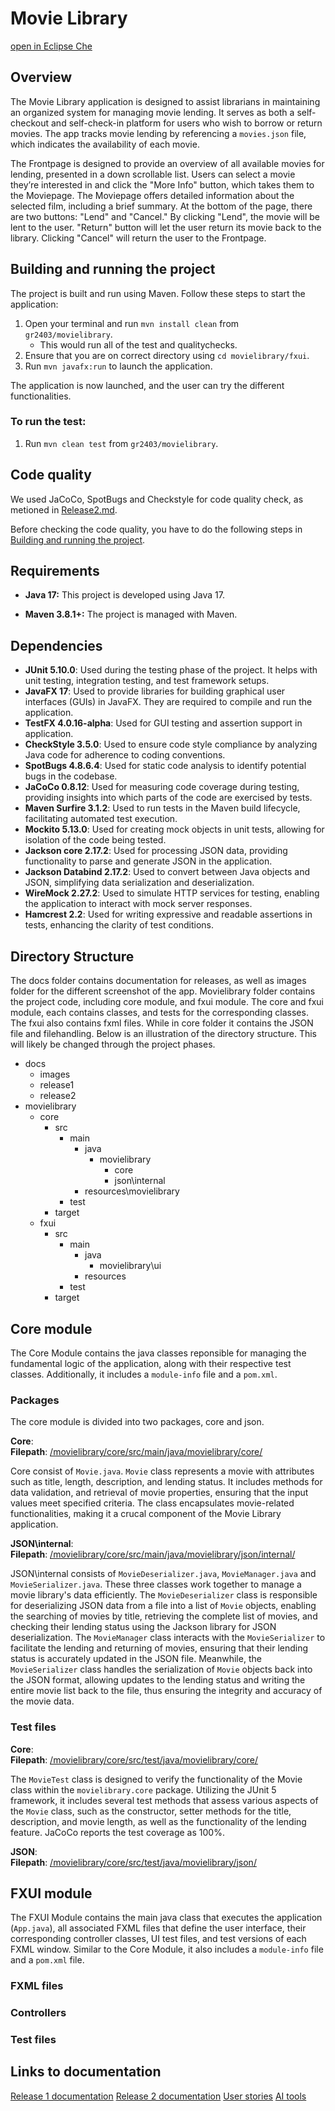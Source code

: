 # Movie Library 
[open in Eclipse Che](https://che.stud.ntnu.no/#https://gitlab.stud.idi.ntnu.no/it1901/groups-2024/gr2403/gr2403)

## Overview 
The Movie Library application is designed to assist librarians in maintaining an organized system for managing movie lending. It serves as both a self-checkout and self-check-in platform for users who wish to borrow or return movies. The app tracks movie lending by referencing a `movies.json` file, which indicates the availability of each movie.

The Frontpage is designed to provide an overview of all available movies for lending, presented in a down scrollable list. Users can select a movie they’re interested in and click the "More Info" button, which takes them to the Moviepage. The Moviepage offers detailed information about the selected film, including a brief summary. At the bottom of the page, there are two buttons: "Lend" and "Cancel." By clicking "Lend", the movie will be lent to the user. "Return" button will let the user return its movie back to the library. Clicking "Cancel" will return the user to the Frontpage.

## Building and running the project 
The project is built and run using Maven. Follow these steps to start the application: 
1. Open your terminal and run `mvn install clean` from `gr2403/movielibrary`. 
    - This would run all of the test and qualitychecks.  
2. Ensure that you are on correct directory using `cd movielibrary/fxui`.
3. Run `mvn javafx:run` to launch the application. 

The application is now launched, and the user can try the different functionalities.<br>

### To run the test: 
1. Run `mvn clean test` from `gr2403/movielibrary`. 

## Code quality
We used JaCoCo, SpotBugs and Checkstyle for code quality check, as metioned in [Release2.md](/docs/release2/release2.md). 

Before checking the code quality, you have to do the following steps in [Building and running the project](#building-and-running-the-project). 

<!-- Write more her!! before release2 TODO -->

## Requirements
* <b>Java 17:</b> This project is developed using Java 17. 
<!-- Må kanskje oppdateres etter å ha fikset warning -->
* <b>Maven 3.8.1+:</b> The project is managed with Maven. 

## Dependencies
* <b>JUnit 5.10.0</b>: Used during the testing phase of the project. It helps with unit testing, integration testing, and test framework setups. 
* <b>JavaFX 17</b>: Used to provide libraries for building graphical user interfaces (GUIs) in JavaFX. They are required to compile and run the application. 
* <b>TestFX 4.0.16-alpha</b>: Used for GUI testing and assertion support in application. 
* <b>CheckStyle 3.5.0</b>: Used to ensure code style compliance by analyzing Java code for adherence to coding conventions. 
* <b>SpotBugs 4.8.6.4</b>: Used for static code analysis to identify potential bugs in the codebase. 
* <b>JaCoCo 0.8.12</b>: Used for measuring code coverage during testing, providing insights into which parts of the code are exercised by tests.
* <b>Maven Surfire 3.1.2</b>: Used to run tests in the Maven build lifecycle, facilitating automated test execution. 
* <b>Mockito 5.13.0</b>: Used for creating mock objects in unit tests, allowing for isolation of the code being tested. 
* <b>Jackson core 2.17.2</b>: Used for processing JSON data, providing functionality to parse and generate JSON in the application. 
* <b>Jackson Databind 2.17.2</b>: Used to convert between Java objects and JSON, simplifying data serialization and deserialization. 
* <b>WireMock 2.27.2</b>: Used to simulate HTTP services for testing, enabling the application to interact with mock server responses. 
* <b>Hamcrest 2.2</b>: Used for writing expressive and readable assertions in tests, enhancing the clarity of test conditions. 


## Directory Structure 
The docs folder contains documentation for releases, as well as images folder for the different screenshot of the app. Movielibrary folder contains the project code, including core module, and fxui module. The core and fxui module, each contains classes, and tests for the corresponding classes. The fxui also contains fxml files. While in core folder it contains the JSON file and filehandling. Below is an illustration of the directory structure. This will likely be changed through the project phases. 

* docs
    * images
    * release1
    * release2
* movielibrary 
    * core
        * src 
            * main
              * java
                * movielibrary
                  * core
                  * json\internal
              * resources\movielibrary
            * test 
        * target
    * fxui
      * src 
        * main
          * java
            * movielibrary\ui
          * resources 
        * test
      * target 

## Core module 
The Core Module contains the java classes reponsible for managing the fundamental logic of the application, along with their respective test classes. Additionally, it includes a `module-info` file and a `pom.xml`. 

### Packages 
The core module is divided into two packages, core and json. 

<b>Core</b>: <br>
<b>Filepath</b>: [/movielibrary/core/src/main/java/movielibrary/core/](/movielibrary/core/src/main/java/movielibrary/core/) <br>

Core consist of `Movie.java`. `Movie` class represents a movie with attributes such as title, length, description, and lending status. It includes methods for data validation, and retrieval of movie properties, ensuring that the input values meet specified criteria. The class encapsulates movie-related functionalities, making it a crucal component of the Movie Library application. 

<b>JSON\internal</b>: <br>
<b>Filepath</b>: [/movielibrary/core/src/main/java/movielibrary/json/internal/](/movielibrary/core/src/main/java/movielibrary/json/internal/) <br>

JSON\internal consists of `MovieDeserializer.java`, `MovieManager.java` and `MovieSerializer.java`. These three classes work together to manage a movie library's data efficiently. The `MovieDeserializer` class is responsible for deserializing JSON data from a file into a list of `Movie` objects, enabling the searching of movies by title, retrieving the complete list of movies, and checking their lending status using the Jackson library for JSON deserialization. The `MovieManager` class interacts with the `MovieSerializer` to facilitate the lending and returning of movies, ensuring that their lending status is accurately updated in the JSON file. Meanwhile, the `MovieSerializer` class handles the serialization of `Movie` objects back into the JSON format, allowing updates to the lending status and writing the entire movie list back to the file, thus ensuring the integrity and accuracy of the movie data.

### Test files

<b>Core</b>:<br>
<b>Filepath</b>: [/movielibrary/core/src/test/java/movielibrary/core/](/movielibrary/core/src/test/java/movielibrary/core/)<br>

The `MovieTest` class is designed to verify the functionality of the Movie class within the `movielibrary.core` package. Utilizing the JUnit 5 framework, it includes several test methods that assess various aspects of the `Movie` class, such as the constructor, setter methods for the title, description, and movie length, as well as the functionality of the lending feature. JaCoCo reports the test coverage as 100%.


<b>JSON</b>:<br>
<b>Filepath</b>: [/movielibrary/core/src/test/java/movielibrary/json/](/movielibrary/core/src/test/java/movielibrary/json/) <br>




## FXUI module 
The FXUI Module contains the main java class that executes the application (`App.java`), all associated FXML files that define the user interface, their corresponding controller classes, UI test files, and test versions of each FXML window. Similar to the Core Module, it also includes a `module-info` file and a `pom.xml` file.  

### FXML files

### Controllers

### Test files



<!-- Spring Boot module here  -->


## Links to documentation 
[Release 1 documentation](/docs/release1/release1.md)
[Release 2 documentation](/docs/release2/release2.md)
[User stories](/movielibrary/src/main/java/readme.md)
[AI tools](/docs/release1/ai-tools.md)


